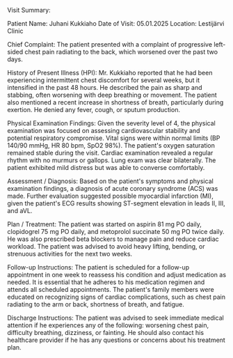 Visit Summary:

Patient Name: Juhani Kukkiaho
Date of Visit: 05.01.2025
Location: Lestijärvi Clinic

Chief Complaint:
The patient presented with a complaint of progressive left-sided chest pain radiating to the back, which worsened over the past two days.

History of Present Illness (HPI):
Mr. Kukkiaho reported that he had been experiencing intermittent chest discomfort for several weeks, but it intensified in the past 48 hours. He described the pain as sharp and stabbing, often worsening with deep breathing or movement. The patient also mentioned a recent increase in shortness of breath, particularly during exertion. He denied any fever, cough, or sputum production.

Physical Examination Findings:
Given the severity level of 4, the physical examination was focused on assessing cardiovascular stability and potential respiratory compromise. Vital signs were within normal limits (BP 140/90 mmHg, HR 80 bpm, SpO2 98%). The patient's oxygen saturation remained stable during the visit. Cardiac examination revealed a regular rhythm with no murmurs or gallops. Lung exam was clear bilaterally. The patient exhibited mild distress but was able to converse comfortably.

Assessment / Diagnosis:
Based on the patient's symptoms and physical examination findings, a diagnosis of acute coronary syndrome (ACS) was made. Further evaluation suggested possible myocardial infarction (MI), given the patient's ECG results showing ST-segment elevation in leads II, III, and aVL.

Plan / Treatment:
The patient was started on aspirin 81 mg PO daily, clopidogrel 75 mg PO daily, and metoprolol succinate 50 mg PO twice daily. He was also prescribed beta blockers to manage pain and reduce cardiac workload. The patient was advised to avoid heavy lifting, bending, or strenuous activities for the next two weeks.

Follow-up Instructions:
The patient is scheduled for a follow-up appointment in one week to reassess his condition and adjust medication as needed. It is essential that he adheres to his medication regimen and attends all scheduled appointments. The patient's family members were educated on recognizing signs of cardiac complications, such as chest pain radiating to the arm or back, shortness of breath, and fatigue.

Discharge Instructions:
The patient was advised to seek immediate medical attention if he experiences any of the following: worsening chest pain, difficulty breathing, dizziness, or fainting. He should also contact his healthcare provider if he has any questions or concerns about his treatment plan.